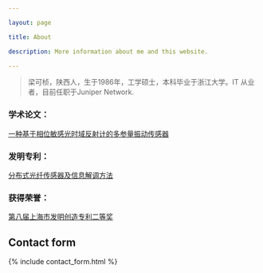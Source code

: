 ```yaml
---

layout: page

title: About

description: More information about me and this website.

---
```



>梁可桢，陕西人，生于1986年，工学硕士，本科毕业于浙江大学。IT 从业者，目前任职于Juniper Network.
>




### 学术论文：

[一种基于相位敏感光时域反射计的多参量振动传感器](http://www.cnki.com.cn/Article/CJFDTotal-JJZZ201208025.htm)
### 发明专利：
[分布式光纤传感器及信息解调方法](http://www.soopat.com/Patent/201210099835)

### 获得荣誉：
[第八届上海市发明创造专利二等奖](http://sh.eastday.com/m/20161219/u1ai10172274.html)


## Contact form


{% include contact_form.html %}

 
